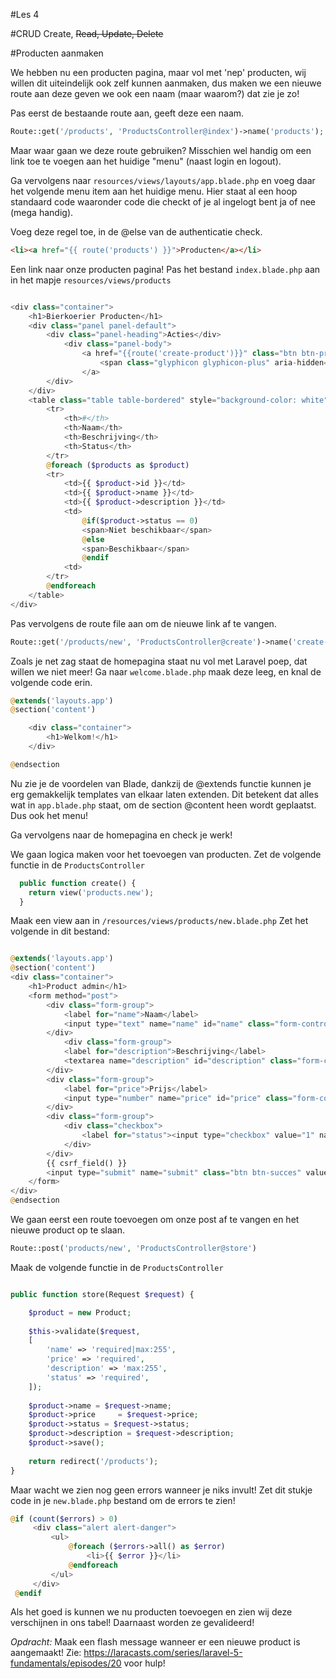 #Les 4

#CRUD
Create, ~~Read, Update, Delete~~

#Producten aanmaken

We hebben nu een producten pagina, maar vol met 'nep' producten, wij willen dit uiteindelijk ook zelf kunnen aanmaken, dus maken we een nieuwe route aan deze geven we ook een naam (maar waarom?) dat zie je zo!

Pas eerst de bestaande route aan, geeft deze een naam.

```php
Route::get('/products', 'ProductsController@index')->name('products');
```

Maar waar gaan we deze route gebruiken? Misschien wel handig om een link toe te voegen aan het huidige "menu" (naast login en logout).

Ga vervolgens naar `resources/views/layouts/app.blade.php` en voeg daar het volgende menu item aan het huidige menu. Hier staat al een hoop standaard code waaronder code die checkt of je al ingelogt bent ja of nee (mega handig).

Voeg deze regel toe, in de @else van de authenticatie check.

```html
<li><a href="{{ route('products') }}">Producten</a></li>
```

Een link naar onze producten pagina!
Pas het bestand `index.blade.php` aan in het mapje `resources/views/products`

```php

<div class="container">
    <h1>Bierkoerier Producten</h1>
    <div class="panel panel-default">
        <div class="panel-heading">Acties</div>
            <div class="panel-body">
                <a href="{{route('create-product')}}" class="btn btn-primary">
                    <span class="glyphicon glyphicon-plus" aria-hidden="true"></span> Product Toevoegen
                </a>
        </div>
    </div>
    <table class="table table-bordered" style="background-color: white">
        <tr>
            <th>#</th>
            <th>Naam</th>
            <th>Beschrijving</th>
            <th>Status</th>
        </tr>
        @foreach ($products as $product)
        <tr>
            <td>{{ $product->id }}</td>
            <td>{{ $product->name }}</td>
            <td>{{ $product->description }}</td>
            <td>
                @if($product->status == 0)
                <span>Niet beschikbaar</span>
                @else
                <span>Beschikbaar</span>
                @endif
            <td>
        </tr>
        @endforeach
    </table>
</div>
```

Pas vervolgens de route file aan om de nieuwe link af te vangen.

```php
Route::get('/products/new', 'ProductsController@create')->name('create-product');
```

Zoals je net zag staat de homepagina staat nu vol met Laravel poep, dat willen we niet meer! Ga naar `welcome.blade.php` maak deze leeg, en knal de volgende code erin.

```php
@extends('layouts.app')
@section('content')

	<div class="container">
		<h1>Welkom!</h1>
	</div>

@endsection

```

Nu zie je de voordelen van Blade, dankzij de @extends functie kunnen je erg gemakkelijk templates van elkaar laten extenden. Dit betekent dat alles wat in `app.blade.php` staat, om de section @content heen wordt geplaatst. Dus ook het menu!

Ga vervolgens naar de homepagina en check je werk!

We gaan logica maken voor het toevoegen van producten.
Zet de volgende functie in de `ProductsController`

```php
  public function create() {
    return view('products.new');
  }
```

Maak een view aan in `/resources/views/products/new.blade.php`
Zet het volgende in dit bestand:

```php

@extends('layouts.app')
@section('content')
<div class="container">
	<h1>Product admin</h1>
	<form method="post">
	    <div class="form-group">
	        <label for="name">Naam</label>
	        <input type="text" name="name" id="name" class="form-control"/>
	    </div>
	        <div class="form-group">
	        <label for="description">Beschrijving</label>
	        <textarea name="description" id="description" class="form-control"/></textarea>
	    </div>
	    <div class="form-group">
	        <label for="price">Prijs</label>
	        <input type="number" name="price" id="price" class="form-control"/>
	    </div>
	    <div class="form-group">
	        <div class="checkbox">
	            <label for="status"><input type="checkbox" value="1" name="status" checked>Actief</label>
	        </div>
	    </div>
	    {{ csrf_field() }}
	    <input type="submit" name="submit" class="btn btn-succes" value="Opslaan">
	</form>
</div>
@endsection

```

We gaan eerst een route toevoegen om onze post af te vangen en het nieuwe product op te slaan.

```php
Route::post('products/new', 'ProductsController@store')
```

Maak de volgende functie in de `ProductsController`

```php

public function store(Request $request) {

	$product = new Product;
	
	$this->validate($request,
	[
	    'name' => 'required|max:255',
	    'price' => 'required',
	    'description' => 'max:255',
	    'status' => 'required',
	]);
	
	$product->name = $request->name;
	$product->price 	= $request->price;
	$product->status = $request->status;
	$product->description = $request->description;
	$product->save();
	
	return redirect('/products');
}

```

Maar wacht we zien nog geen errors wanneer je niks invult!
Zet dit stukje code in je `new.blade.php` bestand om de errors te zien!

```php
@if (count($errors) > 0)
     <div class="alert alert-danger">
         <ul>
             @foreach ($errors->all() as $error)
                 <li>{{ $error }}</li>
             @endforeach
         </ul>
     </div>
 @endif
```

Als het goed is kunnen we nu producten toevoegen en zien wij deze verschijnen in ons tabel! Daarnaast worden ze gevalideerd!

*Opdracht:*
Maak een flash message wanneer er een nieuwe product is aangemaakt!
Zie: https://laracasts.com/series/laravel-5-fundamentals/episodes/20 voor hulp!

